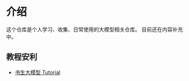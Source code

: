# 介绍

这个仓库是个人学习、收集、日常使用的大模型相关仓库。
目前还在内容补充中。

## 教程安利
- [书生大模型 Tutorial](https://github.com/InternLM/Tutorial)
